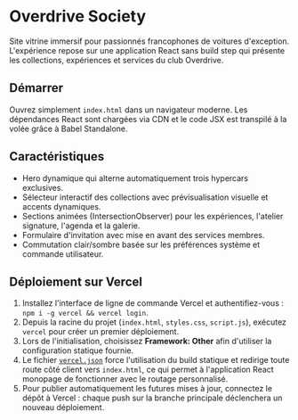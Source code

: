 # Overdrive Society

Site vitrine immersif pour passionnés francophones de voitures d'exception. L'expérience repose sur une application React sans
build step qui présente les collections, expériences et services du club Overdrive.

## Démarrer

Ouvrez simplement `index.html` dans un navigateur moderne. Les dépendances React sont chargées via CDN et le code JSX est
transpilé à la volée grâce à Babel Standalone.

## Caractéristiques

- Hero dynamique qui alterne automatiquement trois hypercars exclusives.
- Sélecteur interactif des collections avec prévisualisation visuelle et accents dynamiques.
- Sections animées (IntersectionObserver) pour les expériences, l'atelier signature, l'agenda et la galerie.
- Formulaire d'invitation avec mise en avant des services membres.
- Commutation clair/sombre basée sur les préférences système et commande utilisateur.

## Déploiement sur Vercel

1. Installez l'interface de ligne de commande Vercel et authentifiez-vous : `npm i -g vercel && vercel login`.
2. Depuis la racine du projet (`index.html`, `styles.css`, `script.js`), exécutez `vercel` pour créer un premier déploiement.
3. Lors de l'initialisation, choisissez **Framework: Other** afin d'utiliser la configuration statique fournie.
4. Le fichier [`vercel.json`](./vercel.json) force l'utilisation du build statique et redirige toute route côté client vers `index.html`, ce qui permet à l'application React monopage de fonctionner avec le routage personnalisé.
5. Pour publier automatiquement les futures mises à jour, connectez le dépôt à Vercel : chaque push sur la branche principale déclenchera un nouveau déploiement.
